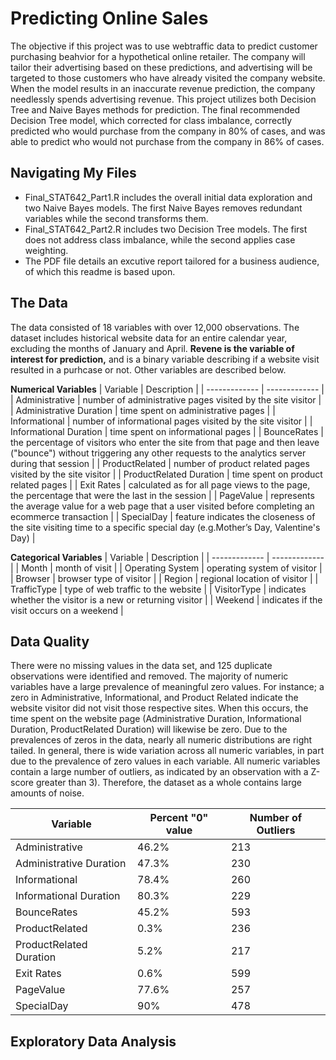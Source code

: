 # Predicting Online Sales

The objective if this project was to use webtraffic data to predict customer purchasing beahvior for a hypothetical online retailer. The company will tailor their advertising based on these predictions, and advertising will be targeted to those customers who have already visited the company website. When the model results in an inaccurate revenue prediction, the company needlessly spends advertising revenue. This project utilizes both Decision Tree and Naive Bayes methods for prediction. The final recommended Decision Tree model, which corrected for class imbalance, correctly predicted who would purchase from the company in 80% of cases, and was able to predict who would not purchase from the company in 86% of cases.

## Navigating My Files

* Final_STAT642_Part1.R includes the overall initial data exploration and two Naive Bayes models. The first Naive Bayes removes redundant variables while the second transforms them. 
* Final_STAT642_Part2.R includes two Decision Tree models. The first does not address class imbalance, while the second applies case weighting. 
* The PDF file details an excutive report tailored for a business audience, of which this readme is based upon.

## The Data

The data consisted of 18 variables with over 12,000 observations. The dataset includes historical website data for an entire calendar year, excluding the months of January and April. **Revene is the variable of interest for prediction,** and is a binary variable describing if a website visit resulted in a purhcase or not. Other variables are described below.

**Numerical Variables**
| Variable  | Description |
| ------------- | ------------- |
| Administrative | number of administrative pages visited by the site visitor  |
| Administrative Duration  | time spent on administrative pages  |
| Informational | number of informational pages visited by the site visitor |
| Informational Duration | time spent on informational pages |
| BounceRates | the percentage of visitors who enter the site from that page and then leave ("bounce") without triggering any other requests to the analytics server during that session |
| ProductRelated  | number of product related pages visited by the site visitor |
| ProductRelated Duration | time spent on product related pages |
| Exit Rates | calculated as for all page views to the page, the percentage that were the last in the session |
| PageValue | represents the average value for a web page that a user visited before completing an ecommerce transaction |
| SpecialDay | feature indicates the closeness of the site visiting time to a specific special day (e.g.Mother’s Day, Valentine's Day) |

**Categorical Variables**
| Variable  | Description |
| ------------- | ------------- |
| Month | month of visit  |
| Operating System | operating system of visitor  |
| Browser	 | browser type of visitor  |
| Region | regional location of visitor  |
| TrafficType | type of web traffic to the website  |
| VisitorType | indicates whether the visitor is a new or returning visitor  |
| Weekend	 | indicates if the visit occurs on a weekend   |

## Data Quality

There were no missing values in the data set, and 125 duplicate observations were identified and removed. The majority of numeric variables have a large prevalence of meaningful zero values. For instance; a zero in Administrative, Informational, and Product Related indicate the website visitor did not visit those respective sites. When this occurs, the time spent on the website page (Administrative Duration, Informational Duration, ProductRelated Duration) will likewise be zero. Due to the prevalences of zeros in the data, nearly all numeric distributions are right tailed. In general, there is wide variation across all numeric variables, in part due to the prevalence of zero values in each variable. All numeric variables contain a large number of outliers, as indicated by an observation with a  Z-score greater than 3). Therefore, the dataset as a whole contains large amounts of noise.

| Variable  | Percent "0" value | Number of Outliers |
| ------------- | ------------- | ------------- |
| Administrative | 46.2%  | 213 |
| Administrative Duration | 47.3% | 230 |
| Informational | 78.4% | 260 |
| Informational Duration | 80.3% | 229 |
| BounceRates | 45.2% | 593 |
| ProductRelated | 0.3% | 236 |
| ProductRelated Duration | 5.2% | 217 |
| Exit Rates | 0.6% | 599 |
| PageValue | 77.6% | 257 |
| SpecialDay | 90% | 478 |

## Exploratory Data Analysis








